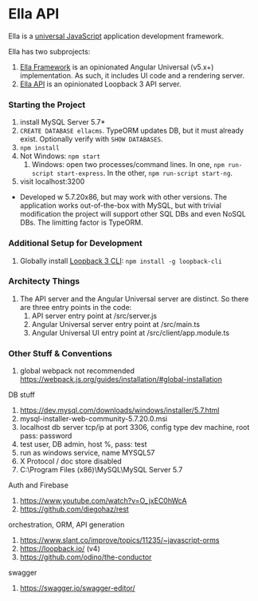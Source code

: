 # Ella API

Ella is a [universal JavaScript](https://medium.com/@mjackson/universal-javascript-4761051b7ae9) application development framework.

Ella has two subprojects:
1. [Ella Framework](https://github.com/Vandivier/ella-framework) is an opinionated Angular Universal (v5.x+) implementation. As such, it includes UI code and a rendering server.
1. [Ella API](https://github.com/Vandivier/ella-api) is an opinionated Loopback 3 API server.

### Starting the Project
1. install MySQL Server 5.7*
1. `CREATE DATABASE ellacms`. TypeORM updates DB, but it must already exist. Optionally verify with `SHOW DATABASES`.
1. `npm install`
1. Not Windows: `npm start`
    1. Windows: open two processes/command lines. In one, `npm run-script start-express`. In the other, `npm run-script start-ng`.
1. visit localhost:3200

* Developed w 5.7.20x86, but may work with other versions. The application works out-of-the-box with MySQL, but with trivial modification the project will support other SQL DBs and even NoSQL DBs. The limitting factor is TypeORM.

### Additional Setup for Development
1. Globally install [Loopback 3 CLI](https://github.com/strongloop/loopback-cli): `npm install -g loopback-cli`

### Architecty Things
1. The API server and the Angular Universal server are distinct. So there are three entry points in the code:
    1. API server entry point at /src/server.js
    1. Angular Universal server entry point at /src/main.ts
    1. Angular Universal UI entry point at /src/client/app.module.ts

### Other Stuff & Conventions

1. global webpack not recommended https://webpack.js.org/guides/installation/#global-installation

DB stuff
1. https://dev.mysql.com/downloads/windows/installer/5.7.html
1. mysql-installer-web-community-5.7.20.0.msi
1. localhost db server tcp/ip at port 3306, config type dev machine, root pass: password
1. test user, DB admin, host %, pass: test
1. run as windows service, name MYSQL57
1. X Protocol / doc store disabled
1. C:\Program Files (x86)\MySQL\MySQL Server 5.7

Auth and Firebase
1. https://www.youtube.com/watch?v=O_jxEC0hWcA
1. https://github.com/diegohaz/rest

orchestration, ORM, API generation
1. https://www.slant.co/improve/topics/11235/~javascript-orms
1. https://loopback.io/ (v4)
1. https://github.com/odino/the-conductor

swagger
1. https://swagger.io/swagger-editor/


